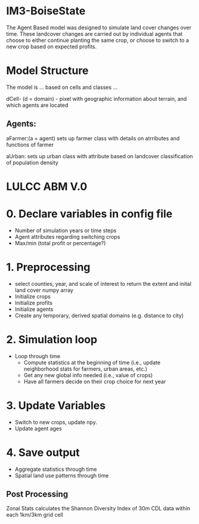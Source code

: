 # IM3-BoiseState

The Agent Based model was designed to simulate land cover changes over time. These landcover changes are carried out by individual agents that choose to either continue planting the same crop, or choose to switch to a new crop based on expected profits. 


# Model Structure
The model is ... based on cells and classes ...

dCell- (d = domain) - pixel with geographic information about terrain, and which agents are located

## Agents:
aFarmer:(a = agent) sets up farmer class with details on atrributes and functions of farmer 

aUrban: sets up urban class with attribute based on landcover classification of population density


# LULCC ABM V.0

# 0. Declare variables in config file
  - Number of simulation years or time steps
  - Agent attributes regarding switching crops
  - Max/min (total profit or percentage?)
 

# 1. Preprocessing
  - select counties, year, and scale of interest to return the extent and inital land cover numpy array
  - Initialize crops
  - Initialize profits
  - Initialize agents
  - Create any temporary, derived spatial domains (e.g. distance to city)

# 2. Simulation loop
  - Loop through time
     - Compute statistics at the beginning of time (i.e., update neighborhood stats for farmers, urban areas, etc.)
     - Get any new global info needed (i.e., value of crops)
     - Have all farmers decide on their crop choice for next year
    
# 3. Update Variables
   - Switch to new crops, update npy.
   - Update agent ages

# 4. Save output
   - Aggregate statistics through time
   - Spatial land use patterns through time 

## Post Processing

Zonal Stats calculates the Shannon Diversity Index of 30m CDL data within each 1km/3km grid cell
